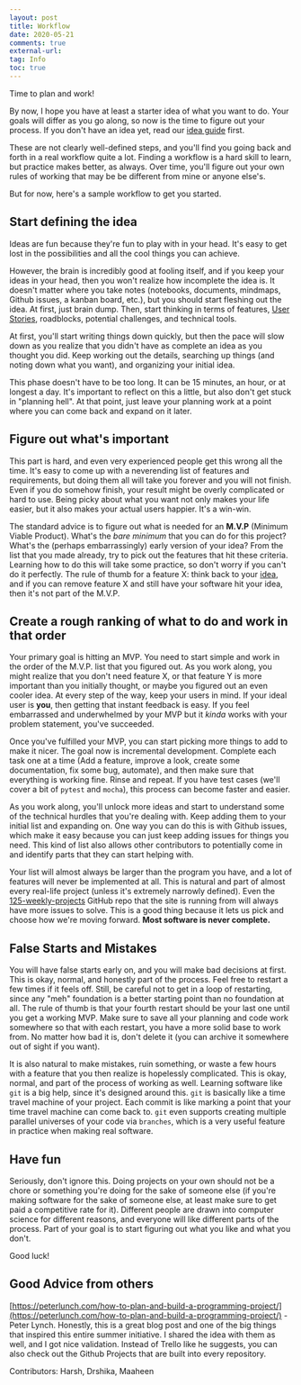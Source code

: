 ```yaml
---
layout: post
title: Workflow
date: 2020-05-21
comments: true
external-url:
tag: Info
toc: true
---
```


<!-- markdownlint-disable MD004 MD009 MD014 MD024 MD040 -->

Time to plan and work!

By now, I hope you have at least a starter idea of what you want to do. Your goals will differ as you go along, so now is the time to figure out your process. If you don't have an idea yet, read our [idea guide](/ideas) first.

These are not clearly well-defined steps, and you'll find you going back and forth in a real workflow quite a lot. Finding a workflow is a hard skill to learn, but practice makes better, as always. Over time, you'll figure out your own rules of working that may be be different from mine or anyone else's.

But for now, here's a sample workflow to get you started.

## Start defining the idea 

Ideas are fun because they're fun to play with in your head. It's easy to get lost in the possibilities and all the cool things you can achieve.

However, the brain is incredibly good at fooling itself, and if you keep your ideas in your head, then you won't realize how incomplete the idea is. It doesn't matter where you take notes (notebooks, documents, mindmaps, Github issues, a kanban board, etc.), but you should start fleshing out the idea. At first, just brain dump. Then, start thinking in terms of features, [User Stories](https://www.visual-paradigm.com/guide/agile-software-development/what-is-user-story/), roadblocks, potential challenges, and technical tools.

At first, you'll start writing things down quickly, but then the pace will slow down as you realize that you didn't have as complete an idea as you thought you did. Keep working out the details, searching up things (and noting down what you want), and organizing your initial idea.

This phase doesn't have to be too long. It can be 15 minutes, an hour, or at longest a day. It's important to reflect on this a little, but also don't get stuck in "planning hell". At that point, just leave your planning work at a point where you can come back and expand on it later.

## Figure out what's important

This part is hard, and even very experienced people get this wrong all the time. It's easy to come up with a neverending list of features and requirements, but doing them all will take you forever and you will not finish. Even if you do somehow finish, your result might be overly complicated or hard to use. Being picky about what you want not only makes your life easier, but it also makes your actual users happier. It's a win-win.

The standard advice is to figure out what is needed for an **M.V.P** (Minimum Viable Product). What's the _bare minimum_ that you can do for this project? What's the (perhaps embarrassingly) early version of your idea? From the list that you made already, try to pick out the features that hit these criteria. Learning how to do this will take some practice, so don't worry if you can't do it perfectly. The rule of thumb for a feature X: think back to your [idea](/ideas), and if you can remove feature X and still have your software hit your idea, then it's not part of the M.V.P.

## Create a rough ranking of what to do and work in that order

Your primary goal is hitting an MVP. You need to start simple and work in the order of the M.V.P. list that you figured out. As you work along, you might realize that you don't need feature X, or that feature Y is more important than you initially thought, or maybe you figured out an even cooler idea. At every step of the way, keep your users in mind. If your ideal user is **you**, then getting that instant feedback is easy. If you feel embarrassed and underwhelmed by your MVP but it _kinda_ works with your problem statement, you've succeeded.

Once you've fulfilled your MVP, you can start picking more things to add to make it nicer. The goal now is incremental development. Complete each task one at a time (Add a feature, improve a look, create some documentation, fix some bug, automate), and then make sure  that everything is working fine. Rinse and repeat. If you have test cases (we'll cover a bit of `pytest` and `mocha`), this process can become faster and easier.

As you work along, you'll unlock more ideas and start to understand some of the technical hurdles that you're dealing with. Keep adding them to your initial list and expanding on. One way you can do this is with Github issues, which make it easy because you can just keep adding issues for things you need. This kind of list also allows other contributors to potentially come in and identify parts that they can start helping with.

Your list will almost always be larger than the program you have, and a lot of features will never be implemented at all. This is natural and part of almost every real-life project (unless it's extremely narrowly defined). Even the [125-weekly-projects](https://github.com/harsh183/125-weekly-projects/issues) GitHub repo that the site is running from will always have more issues to solve. This is a good thing because it lets us pick and choose how we're moving forward. **Most software is never complete.**

## False Starts and Mistakes

You will have false starts early on, and you will make bad decisions at first. This is okay, normal, and honestly part of the process. Feel free to restart a few times if it feels off. Still, be careful not to get in a loop of restarting, since any "meh" foundation is a better starting point than no foundation at all. The rule of thumb is that your fourth restart should be your last one until you get a working MVP. Make sure to save all your planning and code work somewhere so that with each restart, you have a more solid base to work from. No matter how bad it is, don't delete it (you can archive it somewhere out of sight if you want).

It is also natural to make mistakes, ruin something, or waste a few hours with a feature that you then realize is hopelessly complicated. This is okay, normal, and part of the process of working as well. Learning software like `git` is a big help, since it's designed around this. `git` is basically like a time travel machine of your project. Each commit is like marking a point that your time travel machine can come back to. `git` even supports creating multiple parallel universes of your code via `branches`, which is a very useful feature in practice when making real software.

## Have fun

Seriously, don't ignore this. Doing projects on your own should not be a chore or something you're doing for the sake of someone else (if you're making software for the sake of someone else, at least make sure to get paid a competitive rate for it). Different people are drawn into computer science for different reasons, and everyone will like different parts of the process. Part of your goal is to start figuring out what you like and what you don't.

Good luck! 

## Good Advice from others

[https://peterlunch.com/how-to-plan-and-build-a-programming-project/](https://peterlunch.com/how-to-plan-and-build-a-programming-project/) - Peter Lynch. Honestly, this is a great blog post and one of the big things that inspired this entire summer initiative. I shared the idea with them as well, and I got nice validation. Instead of Trello like he suggests, you can also check out the Github Projects that are built into every repository.

Contributors: Harsh, Drshika, Maaheen
